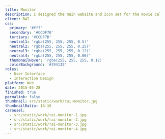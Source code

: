 ```yaml
---
title: Monitor
description: I designed the main website and icon set for the movie called Monitor.
client: RAI
css:
  primary: '#fff'
  secondary: '#CCDF7B'
  tertiary: '#CCDF7B'
  neutral1: 'rgba(255, 255, 255, 0.5)'
  neutral2: 'rgba(255, 255, 255, 0.25)'
  neutral3: 'rgba(255, 255, 255, 0.12)'
  neutral4: 'rgba(255, 255, 255, 0.06)'
  thumbnailHover: 'rgba(255, 255, 255, 0.12)'
  colorBackground: '#394135'
roles:
  - User Interface
  - Interaction Design
platform: Web
date: 2015-05-28
finished: true
permalink: false
thumbnail: src/static/work/rai-monitor.jpg
thumbnailRatio: 16-10
carousel:
  - src/static/work/rai-monitor-1.jpg
  - src/static/work/rai-monitor-2.jpg
  - src/static/work/rai-monitor-3.jpg
  - src/static/work/rai-monitor-4.jpg
---
```

